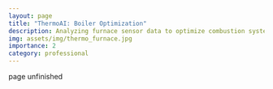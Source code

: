 ```yaml
---
layout: page
title: "ThermoAI: Boiler Optimization"
description: Analyzing furnace sensor data to optimize combustion systems.
img: assets/img/thermo_furnace.jpg
importance: 2
category: professional
---
```


page unfinished
